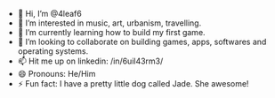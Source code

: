 - 👋 Hi, I’m @4leaf6
- 👀 I’m interested in music, art, urbanism, travelling.
- 🌱 I’m currently learning how to build my first game.
- 💞️ I’m looking to collaborate on building games, apps, softwares and operating systems.
- 📫 Hit me up on linkedin: /in/6uil43rm3/
- 😄 Pronouns: He/Him
- ⚡ Fun fact: I have a pretty little dog called Jade. She awesome!

<!---
4leaf6/4leaf6 is a ✨ special ✨ repository because its `README.md` (this file) appears on your GitHub profile.
You can click the Preview link to take a look at your changes.
--->

